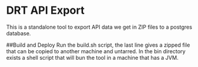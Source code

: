 # DRT API Export

This is a standalone tool to export API data we get in ZIP files to a postgres database.
 
##Build and Deploy
Run the build.sh script, the last line gives a zipped file that can be copied to another machine and untarred. In the bin directory exists a shell script that will bun the tool in a machine that has a JVM.